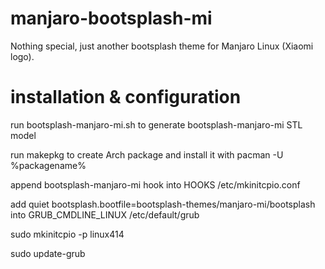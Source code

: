 # manjaro-bootsplash-mi
Nothing special, just another bootsplash theme for Manjaro Linux (Xiaomi logo). 

# installation & configuration

run bootsplash-manjaro-mi.sh to generate bootsplash-manjaro-mi STL model

run makepkg to create Arch package and install it with pacman -U %packagename%

append bootsplash-manjaro-mi hook into HOOKS /etc/mkinitcpio.conf

add quiet bootsplash.bootfile=bootsplash-themes/manjaro-mi/bootsplash into GRUB_CMDLINE_LINUX /etc/default/grub

sudo mkinitcpio -p linux414

sudo update-grub
